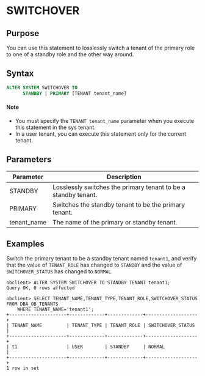 # SWITCHOVER

## Purpose

You can use this statement to losslessly switch a tenant of the primary role to one of a standby role and the other way around.

## Syntax

```sql
ALTER SYSTEM SWITCHOVER TO
      STANDBY | PRIMARY [TENANT tenant_name]
```

<main id="notice" type='explain'>
 <h4>Note</h4>
  <ul><li>You must specify the <code>TENANT tenant_name</code> parameter when you execute this statement in the sys tenant. </li>
     <li>In a user tenant, you can execute this statement only for the current tenant. </li></ul>
</main>


## Parameters

| **Parameter** | **Description** |
| --- | --- |
| STANDBY | Losslessly switches the primary tenant to be a standby tenant.  |
| PRIMARY | Switches the standby tenant to be the primary tenant.  |
| tenant_name | The name of the primary or standby tenant.  |

## Examples

Switch the primary tenant to be a standby tenant named `tenant1`, and verify that the value of `TENANT_ROLE` has changed to `STANDBY` and the value of `SWITCHOVER_STATUS` has changed to `NORMAL`.

```shell
obclient> ALTER SYSTEM SWITCHOVER TO STANDBY TENANT tenant1;
Query OK, 0 rows affected

obclient> SELECT TENANT_NAME,TENANT_TYPE,TENANT_ROLE,SWITCHOVER_STATUS FROM DBA_OB_TENANTS
    WHERE TENANT_NAME='tenant1';
+---------------------+-------------+-------------+-------------------+
| TENANT_NAME         | TENANT_TYPE | TENANT_ROLE | SWITCHOVER_STATUS |
+---------------------+-------------+-------------+-------------------+
| t1                  | USER        | STANDBY     | NORMAL            |
+---------------------+-------------+-------------+-------------------+
1 row in set
```
